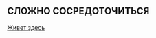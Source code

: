 ## СЛОЖНО СОСРЕДОТОЧИТЬСЯ

[Живет здесь](https://github.com/mishachaplin/slozhno-sosredotochitsya-fd.git) 